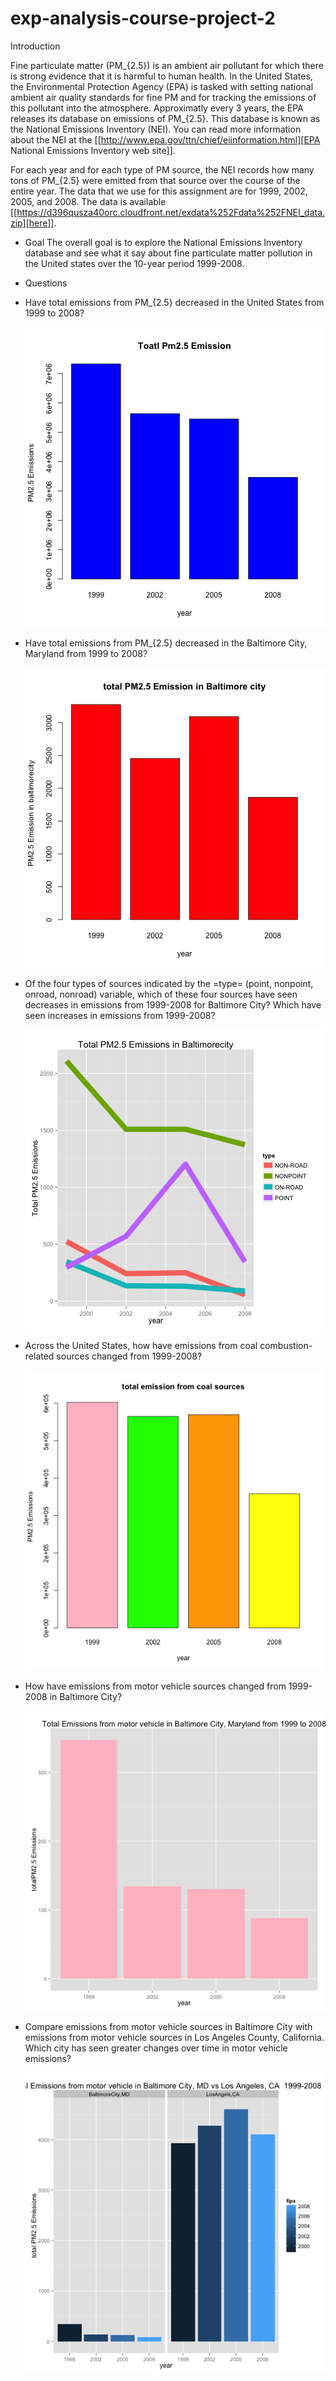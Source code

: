 # exp-analysis-course-project-2
 Introduction

Fine particulate matter (PM_{2.5}) is an ambient air pollutant for which there
is strong evidence that it is harmful to human health. In the United States, the
Environmental Protection Agency (EPA) is tasked with setting national ambient
air quality standards for fine PM and for tracking the emissions of this
pollutant into the atmosphere. Approximatly every 3 years, the EPA releases its
database on emissions of PM_{2.5}. This database is known as the National
Emissions Inventory (NEI). You can read more information about the NEI at the
[[http://www.epa.gov/ttn/chief/eiinformation.html][EPA National Emissions Inventory web site]].

For each year and for each type of PM source, the NEI records how many tons of
PM_{2.5} were emitted from that source over the course of the entire year. The
data that we use for this assignment are for 1999, 2002, 2005, and
2008. The data is available [[https://d396qusza40orc.cloudfront.net/exdata%252Fdata%252FNEI_data.zip][here]].

* Goal
The overall goal is to explore the National Emissions Inventory database and see
what it say about fine particulate matter pollution in the United states over
the 10-year period 1999-2008.

* Questions

- Have total emissions from PM_{2.5} decreased in the United States from 1999 to
  2008?

  ![alt tag](https://raw.githubusercontent.com/bhuvanajanakiraman/exp-analysis-course-project-2/master/png/plot1.png)

- Have total emissions from PM_{2.5} decreased in the Baltimore City, Maryland
  from 1999 to 2008?

  ![alt tag](https://raw.githubusercontent.com/bhuvanajanakiraman/exp-analysis-course-project-2/master/png/plot2.png)

- Of the four types of sources indicated by the =type= (point, nonpoint, onroad,
  nonroad) variable, which of these four sources have seen decreases in
  emissions from 1999-2008 for Baltimore City? Which have seen increases in
  emissions from 1999-2008? 

  ![alt tag](https://raw.githubusercontent.com/bhuvanajanakiraman/exp-analysis-course-project-2/master/png/plot3.png)

- Across the United States, how have emissions from coal combustion-related
  sources changed from 1999-2008?

  ![alt tag](https://raw.githubusercontent.com/bhuvanajanakiraman/exp-analysis-course-project-2/master/png/plot4.png)

- How have emissions from motor vehicle sources changed from 1999-2008 in
  Baltimore City?

  ![alt tag](https://raw.githubusercontent.com/bhuvanajanakiraman/exp-analysis-course-project-2/master/png/plot5.png)

- Compare emissions from motor vehicle sources in Baltimore City with emissions
  from motor vehicle sources in Los Angeles County, California. Which city has
  seen greater changes over time in motor vehicle emissions?

  ![alt tag](https://raw.githubusercontent.com/bhuvanajanakiraman/exp-analysis-course-project-2/master/png/plot6.png)
